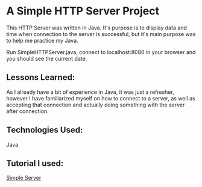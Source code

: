 # A Simple HTTP Server Project
This HTTP Server was written in Java. It's purpose is to display data and time when connection to the server is successful,
but it's main purpose was to help me practice my Java.

Run SimpleHTTPServer.java, connect to localhost:8080 in your browser and you should see the current date.

## Lessons Learned:
As I already have a bit of experience in Java, it was just a refresher, however I have familiarized myself
on how to connect to a server, as well as accepting that connection and actually doing something with the 
server after connection.

## Technologies Used:
Java

## Tutorial I used:
[Simple Server](https://javarevisited.blogspot.com/2015/06/how-to-create-http-server-in-java-serversocket-example.html)